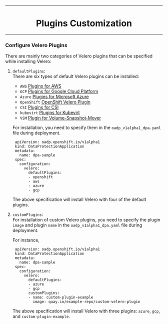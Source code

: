 <hr style="height:1px;border:none;color:#333;">
<h1 align="center">Plugins Customization</h1>
<hr style="height:1px;border:none;color:#333;">

### Configure Velero Plugins

There are mainly two categories of Velero plugins that can be specified while 
installing Velero:

1. `defaultPlugins`:<br>
   There are six types of default Velero plugins can be installed: 
   - `AWS` [Plugins for AWS
](https://github.com/vmware-tanzu/velero-plugin-for-aws)
   - `GCP` [Plugins for Google Cloud Platform](https://github.com/vmware-tanzu/velero-plugin-for-gcp)
   - `Azure` [Plugins for Microsoft Azure](https://github.com/vmware-tanzu/velero-plugin-for-microsoft-azure)
   - `OpenShift` [OpenShift Velero Plugin](https://github.com/openshift/openshift-velero-plugin)
   - `CSI` [Plugins for CSI](https://github.com/vmware-tanzu/velero-plugin-for-csi)
   - `kubevirt` [Plugins for Kubevirt](https://github.com/kubevirt/kubevirt-velero-plugin)
   - `VSM` [Plugin for Volume-Snapshot-Mover](https://github.com/migtools/velero-plugin-for-vsm)

   For installation, 
   you need to specify them in the `oadp_v1alpha1_dpa.yaml` file 
   during deployment.

   ```
    apiVersion: oadp.openshift.io/v1alpha1
    kind: DataProtectionApplication
    metadata:
      name: dpa-sample
    spec:
      configuration:
        velero:
          defaultPlugins:
          - openshift
          - aws
          - azure
          - gcp
   ```
   The above specification will install Velero with four of the default plugins.
   
2. `customPlugins`:<br>
   For installation of custom Velero plugins, you need to specify the plugin 
   `image` and plugin `name` in the `oadp_v1alpha1_dpa.yaml` file during 
   deployment.

   For instance, 
   ```
    apiVersion: oadp.openshift.io/v1alpha1
    kind: DataProtectionApplication
    metadata:
      name: dpa-sample
    spec:
      configuration:
        velero:
          defaultPlugins:
          - azure
          - gcp
          customPlugins:
          - name: custom-plugin-example
            image: quay.io/example-repo/custom-velero-plugin
   ```
   The above specification will install Velero with three plugins: 
   `azure`, `gcp`, and `custom-plugin-example`.
